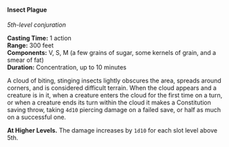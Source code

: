 #### Insect Plague
<!-- TODO Check and tag this spell -->
<!-- markdownlint-disable-next-line no-emphasis-as-heading -->
_5th-level conjuration_

**Casting Time:** 1 action \
**Range:** 300 feet \
**Components:** V, S, M (a few grains of sugar, some kernels of grain, and a smear of fat) \
**Duration:** Concentration, up to 10 minutes

A cloud of biting, stinging insects lightly obscures the area, spreads around corners, and is considered difficult terrain.
When the cloud appears and a creature is in it, when a creature enters the cloud for the first time on a turn, or when a creature ends its turn within the cloud it makes a Constitution saving throw, taking `4d10` piercing damage on a failed save, or half as much on a successful one.

**At Higher Levels.**
The damage increases by `1d10` for each slot level above 5th.
